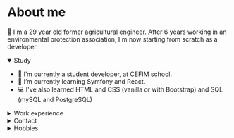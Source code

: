 # About me

🚜 I'm a 29 year old former agricultural engineer. After 6 years working in an environmental protection association, I'm now starting from scratch as a developer.  

<details open>
  <summary> Study </summary>
  <ul>
  <li>🔭 I’m currently a student developer, at CEFIM school.  </li> 
  <li>🌱 I’m currently learning Symfony and React.   </li>
  <li>💻 I've also learned HTML and CSS (vanilla or with Bootstrap) and SQL (mySQL and PostgreSQL) </li>
  
  </ul>
</details>

<details >
  <summary> Work experience </summary>
<h3>Environmental Protection Association  </h3>
<h4>Environmental Engineer</h4>
<em>6 years of experience</em>
  <ul>
<li>Developed and implemented environmental protection strategies </li>
<li>Conducted research and fieldwork to assess environmental impact </li>
<li>Managed projects aimed at preserving natural resources</li>
<li>Worked with GIS software to analyze spatial data and create detailed maps.</li>
  </ul>
</details>

<details>
  <summary> Contact  </summary>
  <ul>
  <li>  📫 You can send me an email ou reach me on LinkedIn!  </li> 
  <li>  🏴‍☠️ I speak English and French.   </li>
  </ul>
</details>

<details>
  <summary> Hobbies  </summary>
  <ul>
  <li>🏝️ During my free-time, I love practicing all kind of sports : 🛼roller-derby , 🧗‍♀️ climbing (bouldering), 🏉 rugby, and more.</li>
  </ul>
  

</details>





